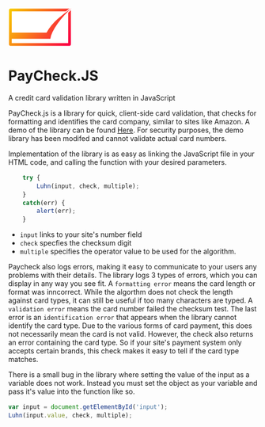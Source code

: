 ![logo](https://github.com/MatthewZenn/PayCheck.JS/raw/main/Static/PayCheckJS_small.png)
# PayCheck.JS
A credit card validation library written in JavaScript

PayCheck.js is a library for quick, client-side card validation, that checks for formatting and identifies the card company, similar to sites like Amazon.
A demo of the library can be found [Here](https://matthewzenn.github.io/PayCheck.JS/). For security purposes, the demo library has been modifed and cannot validate actual card numbers.

Implementation of the library is as easy as linking the JavaScript file in your HTML code, and calling the function with your desired parameters.

```javascript
    try {
        Luhn(input, check, multiple);
    } 
    catch(err) {
        alert(err);
    }
```

- ```input``` links to your site's number field
- ```check``` specfies the checksum digit
- ```multiple``` specifies the operator value to be used for the algorithm.

Paycheck also logs errors, making it easy to communicate to your users any problems with their details. The library logs 3 types of errors, which you can display in any way you see fit. A ```formatting error``` means the card length or format was inncorrect. While the algorthm does not check the length against card types, it can still be useful if too many characters are typed. A ```validation error``` means the card number failed the checksum test. The last error is an ```identification error``` that appears when the library cannot identify the card type. Due to the various forms of card payment, this does not necessarily mean the card is not valid. However, the check also returns an error containing the card type. So if your site's payment system only accepts certain brands, this check makes it easy to tell if the card type matches.

There is a small bug in the library where setting the value of the input as a variable does not work. Instead you must set the object as your variable and pass it's value into the function like so.

```javascript
var input = document.getElementById('input');
Luhn(input.value, check, multiple);
```
